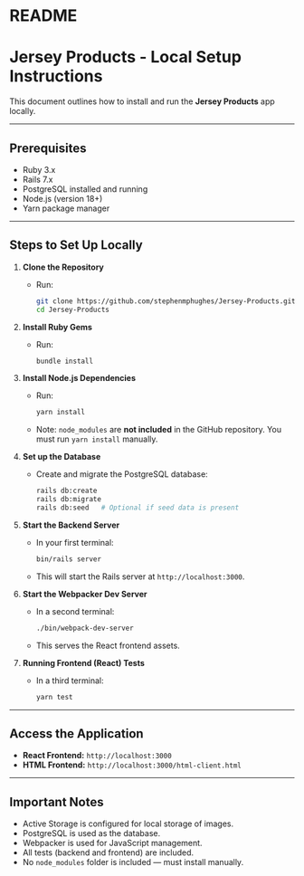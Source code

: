# README

# Jersey Products - Local Setup Instructions

This document outlines how to install and run the **Jersey Products** app locally.

---

## Prerequisites
- Ruby 3.x
- Rails 7.x
- PostgreSQL installed and running
- Node.js (version 18+)
- Yarn package manager

---

## Steps to Set Up Locally

1. **Clone the Repository**
   - Run:
     ```bash
     git clone https://github.com/stephenmphughes/Jersey-Products.git
     cd Jersey-Products
     ```

2. **Install Ruby Gems**
   - Run:
     ```bash
     bundle install
     ```

3. **Install Node.js Dependencies**
   - Run:
     ```bash
     yarn install
     ```
   - Note: `node_modules` are **not included** in the GitHub repository. You must run `yarn install` manually.

4. **Set up the Database**
   - Create and migrate the PostgreSQL database:
     ```bash
     rails db:create
     rails db:migrate
     rails db:seed   # Optional if seed data is present
     ```

5. **Start the Backend Server**
   - In your first terminal:
     ```bash
     bin/rails server
     ```
   - This will start the Rails server at `http://localhost:3000`.

6. **Start the Webpacker Dev Server**
   - In a second terminal:
     ```bash
     ./bin/webpack-dev-server
     ```
   - This serves the React frontend assets.

7. **Running Frontend (React) Tests**
   - In a third terminal:
     ```bash
     yarn test
     ```

---

## Access the Application

- **React Frontend:** `http://localhost:3000`
- **HTML Frontend:** `http://localhost:3000/html-client.html`

---

## Important Notes
- Active Storage is configured for local storage of images.
- PostgreSQL is used as the database.
- Webpacker is used for JavaScript management.
- All tests (backend and frontend) are included.
- No `node_modules` folder is included — must install manually.
